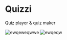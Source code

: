 # Quizzi
Quiz player &amp; quiz maker

![ewqeweqwwe](https://github.com/hunterjreid/Quizzi/assets/62681404/f167c9fd-5352-4f93-8355-35bbc944a088)
![ewqeqw](https://github.com/hunterjreid/Quizzi/assets/62681404/38ffe319-45a3-4ed5-911b-53546645c9cc)
